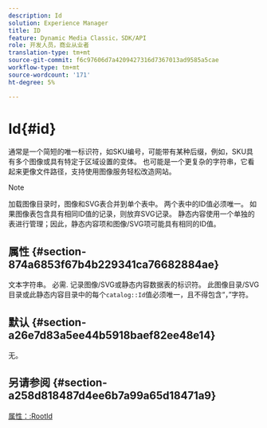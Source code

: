 ```yaml
---
description: Id
solution: Experience Manager
title: ID
feature: Dynamic Media Classic，SDK/API
role: 开发人员，商业从业者
translation-type: tm+mt
source-git-commit: f6c97606d7a4209427316d7367013ad9585a5cae
workflow-type: tm+mt
source-wordcount: '171'
ht-degree: 5%

---
```



# Id{#id}

通常是一个简短的唯一标识符，如SKU编号，可能带有某种后缀，例如，SKU具有多个图像或具有特定于区域设置的变体。 也可能是一个更复杂的字符串，它看起来更像文件路径，支持使用图像服务轻松改造网站。

>[!NOTE]
>
>加载图像目录时，图像和SVG表合并到单个表中。 两个表中的ID值必须唯一。 如果图像表包含具有相同ID值的记录，则放弃SVG记录。 静态内容使用一个单独的表进行管理；因此，静态内容项和图像/SVG项可能具有相同的ID值。

## 属性 {#section-874a6853f67b4b229341ca76682884ae}

文本字符串。 必需. 记录图像/SVG或静态内容数据表的标识符。 此图像目录/SVG目录或此静态内容目录中的每个`catalog::Id`值必须唯一，且不得包含“，”字符。

## 默认 {#section-a26e7d83a5ee44b5918baef82ee48e14}

无。

## 另请参阅 {#section-a258d818487d4ee6b7a99a65d18471a9}

[属性：:RootId](../../../../../../is-api/image-catalog/image-serving-api-ref/c-image-catalog-reference/c-attributes-reference/r-rootid.md#reference-13653312925e4a08b90f99961d53f546)
